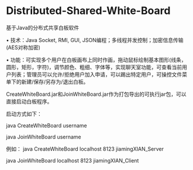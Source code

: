 # Distributed-Shared-White-Board
基于Java的分布式共享白板软件

• 技术：Java Socket, RMI, GUI, JSON编程；多线程并发控制；加密信息传输(AES对称加密)

• 功能：可实现多个用户在白板画布上同时作画，拖动鼠标绘制基本图形(线条，圆形，矩形，字符)，调节颜色、粗细、字体等，实现聊天室功能，可查看当前用户列表；管理员可以允许/拒绝用户加入申请，可以踢出特定用户，可操控文件菜单下的新建/保存/另存为/退出白板。

CreateWhiteBoard.jar和JoinWhiteBoard.jar作为打包导出的可执行jar包，可以直接启动白板程序。

启动方式如下：

java CreateWhiteBoard <serverIPAddress> <serverPort> username

java JoinWhiteBoard <serverIPAddress> <serverPort> username

例如：
java CreateWhiteBoard localhost 8123 jiamingXIAN_Server

java JoinWhiteBoard localhost 8123 jiamingXIAN_Client
